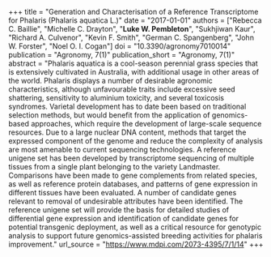 +++
title = "Generation and Characterisation of a Reference Transcriptome for Phalaris (Phalaris aquatica L.)"
date = "2017-01-01"
authors = ["Rebecca C. Baillie", "Michelle C. Drayton", "**Luke W. Pembleton**", "Sukhjiwan Kaur", "Richard A. Culvenor", "Kevin F. Smith", "German C. Spangenberg", "John W. Forster", "Noel O. I. Cogan"]
doi = "10.3390/agronomy7010014"
publication = "Agronomy, 7(1)"
publication_short = "Agronomy, 7(1)"
abstract = "Phalaris aquatica is a cool-season perennial grass species that is extensively cultivated in Australia, with additional usage in other areas of the world. Phalaris displays a number of desirable agronomic characteristics, although unfavourable traits include excessive seed shattering, sensitivity to aluminium toxicity, and several toxicosis syndromes. Varietal development has to date been based on traditional selection methods, but would benefit from the application of genomics-based approaches, which require the development of large-scale sequence resources. Due to a large nuclear DNA content, methods that target the expressed component of the genome and reduce the complexity of analysis are most amenable to current sequencing technologies. A reference unigene set has been developed by transcriptome sequencing of multiple tissues from a single plant belonging to the variety Landmaster. Comparisons have been made to gene complements from related species, as well as reference protein databases, and patterns of gene expression in different tissues have been evaluated. A number of candidate genes relevant to removal of undesirable attributes have been identified. The reference unigene set will provide the basis for detailed studies of differential gene expression and identification of candidate genes for potential transgenic deployment, as well as a critical resource for genotypic analysis to support future genomics-assisted breeding activities for phalaris improvement."
url_source = "https://www.mdpi.com/2073-4395/7/1/14"
+++
